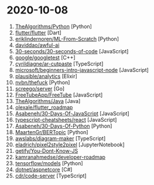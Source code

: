 # 2020-10-08

1. [TheAlgorithms/Python](https://github.com/TheAlgorithms/Python "All Algorithms implemented in Python") [Python]
2. [flutter/flutter](https://github.com/flutter/flutter "Flutter makes it easy and fast to build beautiful apps for mobile and beyond.") [Dart]
3. [eriklindernoren/ML-From-Scratch](https://github.com/eriklindernoren/ML-From-Scratch "Machine Learning From Scratch. Bare bones NumPy implementations of machine learning models and algorithms with a focus on accessibility. Aims to cover everything from linear regression to deep learning.") [Python]
4. [daviddao/awful-ai](https://github.com/daviddao/awful-ai "😈Awful AI is a curated list to track current scary usages of AI - hoping to raise awareness") 
5. [30-seconds/30-seconds-of-code](https://github.com/30-seconds/30-seconds-of-code "Short JavaScript code snippets for all your development needs") [JavaScript]
6. [google/googletest](https://github.com/google/googletest "Googletest - Google Testing and Mocking Framework") [C++]
7. [cyrildiagne/ar-cutpaste](https://github.com/cyrildiagne/ar-cutpaste "Cut and paste your surroundings using AR") [TypeScript]
8. [microsoft/beginners-intro-javascript-node](https://github.com/microsoft/beginners-intro-javascript-node "Beginner's Series: Introduction to JavaScript (Node.js)") [JavaScript]
9. [plausible/analytics](https://github.com/plausible/analytics "Simple and privacy-friendly alternative to Google Analytics") [Elixir]
10. [nvbn/thefuck](https://github.com/nvbn/thefuck "Magnificent app which corrects your previous console command.") [Python]
11. [screego/server](https://github.com/screego/server "screen sharing for developers https://screego.net/") [Go]
12. [FreeTubeApp/FreeTube](https://github.com/FreeTubeApp/FreeTube "An Open Source YouTube app for privacy") [JavaScript]
13. [TheAlgorithms/Java](https://github.com/TheAlgorithms/Java "All Algorithms implemented in Java") [Java]
14. [olexale/flutter_roadmap](https://github.com/olexale/flutter_roadmap "Highly Subjective Roadmap to Flutter Development") 
15. [Asabeneh/30-Days-Of-JavaScript](https://github.com/Asabeneh/30-Days-Of-JavaScript "30 days of JavaScript programming challenge is a step by step guide to learn JavaScript programming language in 30 days") [JavaScript]
16. [typescript-cheatsheets/react](https://github.com/typescript-cheatsheets/react "Cheatsheets for experienced React developers getting started with TypeScript") [JavaScript]
17. [Asabeneh/30-Days-Of-Python](https://github.com/Asabeneh/30-Days-Of-Python "30 days of Python programming challenge is a step by step guide to learn Python programming language in 30 days.") [Python]
18. [MaartenGr/BERTopic](https://github.com/MaartenGr/BERTopic "Leveraging BERT and a class-based TF-IDF to create easily interpretable topics.") [Python]
19. [awslabs/diagram-maker](https://github.com/awslabs/diagram-maker "A library to display an interactive editor for any graph-like data.") [TypeScript]
20. [eladrich/pixel2style2pixel](https://github.com/eladrich/pixel2style2pixel "Official Implementation for Encoding in Style: a StyleGAN Encoder for Image-to-Image Translation") [JupyterNotebook]
21. [getify/You-Dont-Know-JS](https://github.com/getify/You-Dont-Know-JS "A book series on JavaScript. @YDKJS on twitter.") 
22. [kamranahmedse/developer-roadmap](https://github.com/kamranahmedse/developer-roadmap "Roadmap to becoming a web developer in 2020") 
23. [tensorflow/models](https://github.com/tensorflow/models "Models and examples built with TensorFlow") [Python]
24. [dotnet/aspnetcore](https://github.com/dotnet/aspnetcore "ASP.NET Core is a cross-platform .NET framework for building modern cloud-based web applications on Windows, Mac, or Linux.") [C#]
25. [cdr/code-server](https://github.com/cdr/code-server "VS Code in the browser") [TypeScript]
